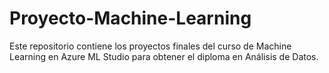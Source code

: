 # Proyecto-Machine-Learning
Este repositorio contiene los proyectos finales del curso de Machine Learning en Azure ML Studio para obtener el diploma en Análisis de Datos.
